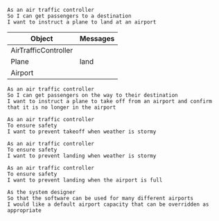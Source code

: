 ```
As an air traffic controller 
So I can get passengers to a destination 
I want to instruct a plane to land at an airport
```

Object | Messages
----------- | -----------
AirTrafficController |
Plane | land
Airport | 

```
As an air traffic controller 
So I can get passengers on the way to their destination 
I want to instruct a plane to take off from an airport and confirm that it is no longer in the airport
```

```
As an air traffic controller 
To ensure safety 
I want to prevent takeoff when weather is stormy 
```

```
As an air traffic controller 
To ensure safety 
I want to prevent landing when weather is stormy 
```

```
As an air traffic controller 
To ensure safety 
I want to prevent landing when the airport is full 
```

```
As the system designer
So that the software can be used for many different airports
I would like a default airport capacity that can be overridden as appropriate
```
